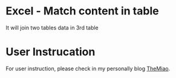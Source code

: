 # Excel - Match content in table

It will join two tables data in 3rd table



# User Instrucation

For user instruction, please check in my personally blog [TheMiao](https://www.cnblogs.com/TheMiao).
